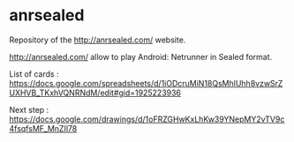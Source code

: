 # anrsealed
Repository of the http://anrsealed.com/ website.

http://anrsealed.com/ allow to play Android: Netrunner in Sealed format.

List of cards :
https://docs.google.com/spreadsheets/d/1iODcruMiN18QsMhlUhh8vzwSrZUXHVB_TKxhVQNRNdM/edit#gid=1925223936

Next step :
https://docs.google.com/drawings/d/1oFRZGHwKxLhKw39YNepMY2vTV9c4fsqfsMF_MnZIl78

